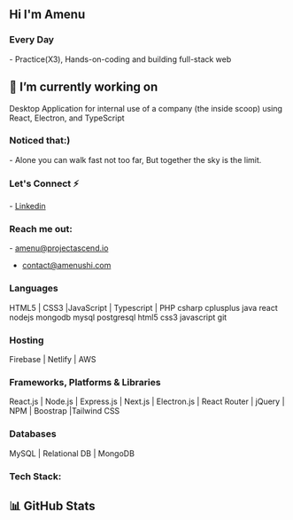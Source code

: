 <h2>Hi I'm <strong>Amenu</strong></h2>
<h3>Every Day</h3>
- Practice(X3), Hands-on-coding and building full-stack web


<h2> 🔭 I’m currently working on </h2>
Desktop Application for internal use of a company (the inside scoop) using React, Electron, and TypeScript

<h3> Noticed that:) </h3>
- Alone you can walk fast not too far, But together the sky is the limit.
<h3> Let's Connect ⚡</h3>
- <a href="https://www.linkedin.com/in/amenu-shilbe">Linkedin</a>

<h3>Reach me out:</h3>
- <a href="mailto:amenu@projectascend.io">amenu@projectascend.io</a>

- <a href="mailto:contact@amenushi.com">contact@amenushi.com</a>

### Languages
HTML5 | CSS3 |JavaScript | Typescript | PHP 
csharp cplusplus java react nodejs mongodb mysql postgresql html5 css3 javascript git

### Hosting
Firebase | Netlify | AWS 

### Frameworks, Platforms & Libraries
React.js | Node.js | Express.js | Next.js | Electron.js | React Router | jQuery | NPM | Boostrap |Tailwind CSS

### Databases
MySQL | Relational DB | MongoDB

### Tech Stack:
[](https://upload.wikimedia.org/wikipedia/commons/thumb/3/30/React_Logo_SVG.svg/1200px-React_Logo_SVG.svg.png)

[](https://upload.wikimedia.org/wikipedia/commons/thumb/d/d9/Node.js_logo.svg/590px-Node.js_logo.svg.png)

[](https://upload.wikimedia.org/wikipedia/commons/6/64/Expressjs.png)

## 📊 GitHub Stats



<!--
**Amenu-sh/Amenu-Sh** is a ✨ _special_ ✨ repository because its `README.md` (this file) appears on your GitHub profile.

Here are some ideas to get you started:

- 🔭 I’m currently working on ...
- 🌱 I’m currently learning ...
- 👯 I’m looking to collaborate on ...
- 🤔 I’m looking for help with ...
- 💬 Ask me about ...
- 📫 How to reach me: ...
- 😄 Pronouns: ...
- ⚡ Fun fact: ...

-->
